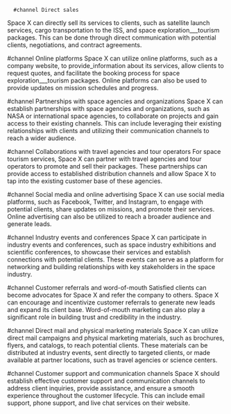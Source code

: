       #channel Direct sales
Space X can directly sell its services to clients, such as satellite launch services, cargo transportation to the ISS, and space exploration___tourism packages. This can be done through direct communication with potential clients, negotiations, and contract agreements.

#channel Online platforms
Space X can utilize online platforms, such as a company website, to provide_information about its services, allow clients to request quotes, and facilitate the booking process for space exploration___tourism packages. Online platforms can also be used to provide updates on mission schedules and progress.

#channel Partnerships with space agencies and organizations
Space X can establish partnerships with space agencies and organizations, such as NASA or international space agencies, to collaborate on projects and gain access to their existing channels. This can include leveraging their existing relationships with clients and utilizing their communication channels to reach a wider audience.

#channel Collaborations with travel agencies and tour operators
For space tourism services, Space X can partner with travel agencies and tour operators to promote and sell their packages. These partnerships can provide access to established distribution channels and allow Space X to tap into the existing customer base of these agencies.

#channel Social media and online advertising
Space X can use social media platforms, such as Facebook, Twitter, and Instagram, to engage with potential clients, share updates on missions, and promote their services. Online advertising can also be utilized to reach a broader audience and generate leads.

#channel Industry events and conferences
Space X can participate in industry events and conferences, such as space industry exhibitions and scientific conferences, to showcase their services and establish connections with potential clients. These events can serve as a platform for networking and building relationships with key stakeholders in the space industry.

#channel Customer referrals and word-of-mouth
Satisfied clients can become advocates for Space X and refer the company to others. Space X can encourage and incentivize customer referrals to generate new leads and expand its client base. Word-of-mouth marketing can also play a significant role in building trust and credibility in the industry.

#channel Direct mail and physical marketing materials
Space X can utilize direct mail campaigns and physical marketing materials, such as brochures, flyers, and catalogs, to reach potential clients. These materials can be distributed at industry events, sent directly to targeted clients, or made available at partner locations, such as travel agencies or science centers.

#channel Customer support and communication channels
Space X should establish effective customer support and communication channels to address client inquiries, provide assistance, and ensure a smooth experience throughout the customer lifecycle. This can include email support, phone support, and live chat services on their website.

